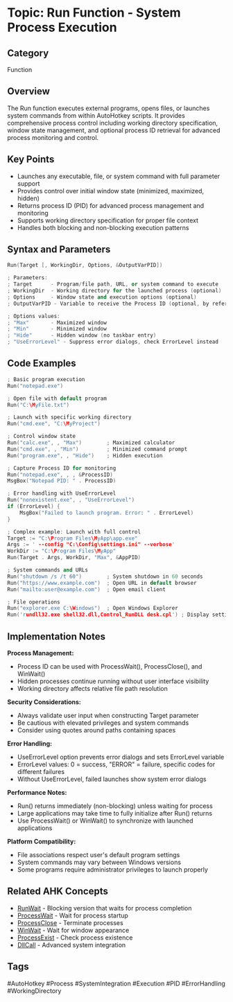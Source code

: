 # Topic: Run Function - System Process Execution

## Category

Function

## Overview

The Run function executes external programs, opens files, or launches system commands from within AutoHotkey scripts. It provides comprehensive process control including working directory specification, window state management, and optional process ID retrieval for advanced process monitoring and control.

## Key Points

- Launches any executable, file, or system command with full parameter support
- Provides control over initial window state (minimized, maximized, hidden)
- Returns process ID (PID) for advanced process management and monitoring
- Supports working directory specification for proper file context
- Handles both blocking and non-blocking execution patterns

## Syntax and Parameters

```cpp
Run(Target [, WorkingDir, Options, &OutputVarPID])

; Parameters:
; Target      - Program/file path, URL, or system command to execute
; WorkingDir  - Working directory for the launched process (optional)
; Options     - Window state and execution options (optional)
; OutputVarPID - Variable to receive the Process ID (optional, by reference)

; Options values:
; "Max"       - Maximized window
; "Min"       - Minimized window  
; "Hide"      - Hidden window (no taskbar entry)
; "UseErrorLevel" - Suppress error dialogs, check ErrorLevel instead
```

## Code Examples

```cpp
; Basic program execution
Run("notepad.exe")

; Open file with default program
Run("C:\MyFile.txt")

; Launch with specific working directory
Run("cmd.exe", "C:\MyProject")

; Control window state
Run("calc.exe", , "Max")        ; Maximized calculator
Run("cmd.exe", , "Min")         ; Minimized command prompt
Run("program.exe", , "Hide")    ; Hidden execution

; Capture Process ID for monitoring
Run("notepad.exe", , , &ProcessID)
MsgBox("Notepad PID: " . ProcessID)

; Error handling with UseErrorLevel
Run("nonexistent.exe", , "UseErrorLevel")
if (ErrorLevel) {
    MsgBox("Failed to launch program. Error: " . ErrorLevel)
}

; Complex example: Launch with full control
Target := "C:\Program Files\MyApp\app.exe"
Args := ' --config "C:\Config\settings.ini" --verbose'
WorkDir := "C:\Program Files\MyApp"
Run(Target . Args, WorkDir, "Max", &AppPID)

; System commands and URLs
Run("shutdown /s /t 60")        ; System shutdown in 60 seconds
Run("https://www.example.com")  ; Open URL in default browser
Run("mailto:user@example.com")  ; Open email client

; File operations
Run("explorer.exe C:\Windows")  ; Open Windows Explorer
Run('rundll32.exe shell32.dll,Control_RunDLL desk.cpl') ; Display settings
```

## Implementation Notes

**Process Management:**
- Process ID can be used with ProcessWait(), ProcessClose(), and WinWait()
- Hidden processes continue running without user interface visibility
- Working directory affects relative file path resolution

**Security Considerations:**
- Always validate user input when constructing Target parameter
- Be cautious with elevated privileges and system commands
- Consider using quotes around paths containing spaces

**Error Handling:**
- UseErrorLevel option prevents error dialogs and sets ErrorLevel variable
- ErrorLevel values: 0 = success, "ERROR" = failure, specific codes for different failures
- Without UseErrorLevel, failed launches show system error dialogs

**Performance Notes:**
- Run() returns immediately (non-blocking) unless waiting for process
- Large applications may take time to fully initialize after Run() returns
- Use ProcessWait() or WinWait() to synchronize with launched applications

**Platform Compatibility:**
- File associations respect user's default program settings
- System commands may vary between Windows versions
- Some programs require administrator privileges to launch properly

## Related AHK Concepts

- [RunWait](../runwait.md) - Blocking version that waits for process completion
- [ProcessWait](../../10_Language_Core/01-Functions/Built_In_Functions/processwait.md) - Wait for process startup
- [ProcessClose](../../10_Language_Core/01-Functions/Built_In_Functions/processclose.md) - Terminate processes
- [WinWait](../../30_Built_In_Classes/01-GUI_Classes/winwait.md) - Wait for window appearance
- [ProcessExist](../../10_Language_Core/01-Functions/Built_In_Functions/processexist.md) - Check process existence
- [DllCall](../../40_Advanced_Features/02-DLL_Integration/dllcall.md) - Advanced system integration

## Tags

#AutoHotkey #Process #SystemIntegration #Execution #PID #ErrorHandling #WorkingDirectory